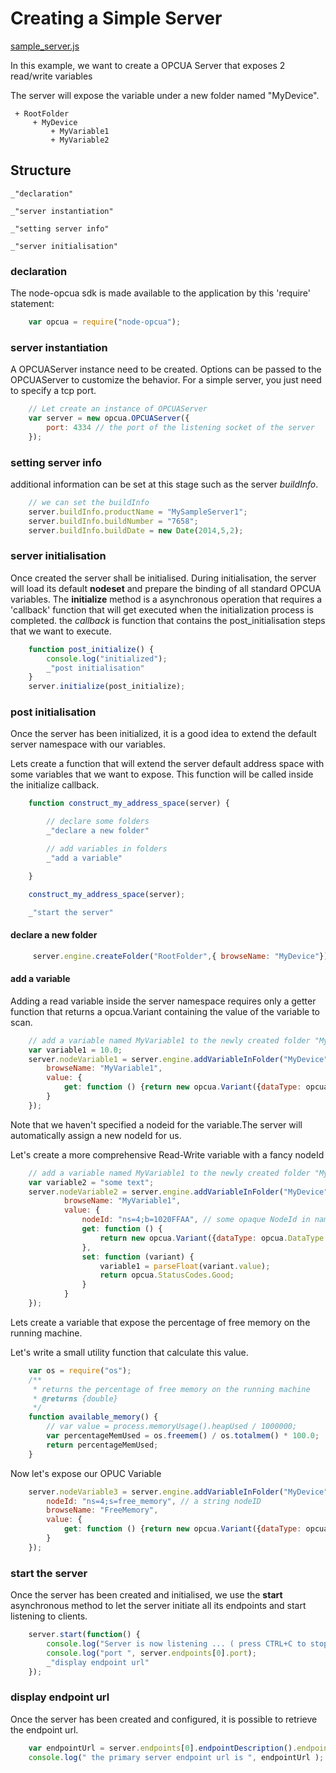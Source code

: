 Creating a Simple Server
=========================

[sample_server.js](#Structure "save: | jshint ")

In this example, we want to create a OPCUA Server that exposes 2 read/write variables

The server will expose the variable under a new folder named "MyDevice".

     + RootFolder
         + MyDevice
             + MyVariable1
             + MyVariable2

## Structure

    _"declaration"

    _"server instantiation"

    _"setting server info"

    _"server initialisation"


### declaration

The node-opcua sdk is made available to the application by this 'require' statement:

```javascript
    var opcua = require("node-opcua");
```

### server instantiation

A OPCUAServer instance need to be created.
Options can be passed to the OPCUAServer to customize the behavior.
For a simple server, you just need to specify a tcp port.

```javascript
    // Let create an instance of OPCUAServer
    var server = new opcua.OPCUAServer({
        port: 4334 // the port of the listening socket of the server
    });
```

### setting server info

additional information can be set at this stage such as the server *buildInfo*.

```javascript
    // we can set the buildInfo
    server.buildInfo.productName = "MySampleServer1";
    server.buildInfo.buildNumber = "7658";
    server.buildInfo.buildDate = new Date(2014,5,2);
```

### server initialisation

Once created the server shall be initialised.
During initialisation, the server will load its default **nodeset** and prepare the binding of all standard OPCUA variables.
The **initialize** method is a asynchronous operation that requires a 'callback' function that will get executed
when the initialization process is completed. the *callback* is function that contains the post_initialisation
steps that we want to execute.

```javascript
    function post_initialize() {
        console.log("initialized");
        _"post initialisation"
    }
    server.initialize(post_initialize);
```

### post initialisation

Once the server has been initialized, it is a good idea to extend the default server namespace with our variables.

Lets create a function that will extend the server default address space with some
variables that we want to expose. This function will be called inside the initialize callback.


```javascript
    function construct_my_address_space(server) {

        // declare some folders
        _"declare a new folder"

        // add variables in folders
        _"add a variable"

    }

    construct_my_address_space(server);

    _"start the server"

```


#### declare a new folder

```javascript
     server.engine.createFolder("RootFolder",{ browseName: "MyDevice"});
```

#### add a variable

Adding a read variable inside the server namespace requires only a getter function that returns a opcua.Variant
containing the value of the variable to scan.

```javascript
    // add a variable named MyVariable1 to the newly created folder "MyDevice"
    var variable1 = 10.0;
    server.nodeVariable1 = server.engine.addVariableInFolder("MyDevice",{
        browseName: "MyVariable1",
        value: {
            get: function () {return new opcua.Variant({dataType: opcua.DataType.Double, value: variable1 });}
        }
    });
```

Note that we haven't specified a nodeid for the variable.The server will automatically assign a new nodeId for us.

Let's create a more comprehensive Read-Write variable with a fancy nodeId

```javascript
    // add a variable named MyVariable1 to the newly created folder "MyDevice"
    var variable2 = "some text";
    server.nodeVariable2 = server.engine.addVariableInFolder("MyDevice",{
            browseName: "MyVariable1",
            value: {
                nodeId: "ns=4;b=1020FFAA", // some opaque NodeId in namespace 4
                get: function () {
                    return new opcua.Variant({dataType: opcua.DataType.Double, value: variable2 });
                },
                set: function (variant) {
                    variable1 = parseFloat(variant.value);
                    return opcua.StatusCodes.Good;
                }
            }
    });
```

Lets create a variable that expose the percentage of free memory on the running machine.

Let's write a small utility function that calculate this value.

```javascript
    var os = require("os");
    /**
     * returns the percentage of free memory on the running machine
     * @returns {double}
     */
    function available_memory() {
        // var value = process.memoryUsage().heapUsed / 1000000;
        var percentageMemUsed = os.freemem() / os.totalmem() * 100.0;
        return percentageMemUsed;
    }
```

Now let's expose our OPUC Variable

```javascript
    server.nodeVariable3 = server.engine.addVariableInFolder("MyDevice", {
        nodeId: "ns=4;s=free_memory", // a string nodeID
        browseName: "FreeMemory",
        value: {
            get: function () {return new opcua.Variant({dataType: opcua.DataType.Double, value: available_memory() });}
        }
    });
```


### start the server

Once the server has been created and initialised, we use the **start** asynchronous method to let the server
initiate all its endpoints and start listening to clients.

```javascript
    server.start(function() {
        console.log("Server is now listening ... ( press CTRL+C to stop)");
        console.log("port ", server.endpoints[0].port);
        _"display endpoint url"
    });
```

### display endpoint url

Once the server has been created and configured, it is possible to retrieve the endpoint url.

```javascript
    var endpointUrl = server.endpoints[0].endpointDescription().endpointUrl;
    console.log(" the primary server endpoint url is ", endpointUrl );
```
